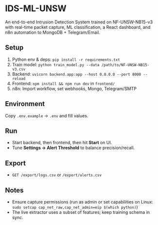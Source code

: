 # IDS-ML-UNSW

An end-to-end Intrusion Detection System trained on NF-UNSW-NB15-v3 with real-time packet capture, ML classification, a React dashboard, and n8n automation to MongoDB + Telegram/Email.

## Setup
1. Python env & deps: `pip install -r requirements.txt`
2. Train model: `python train_model.py --data /path/to/NF-UNSW-NB15-v3.csv`
3. Backend: `uvicorn backend.app:app --host 0.0.0.0 --port 8000 --reload`
4. Frontend: `npm install && npm run dev` in `frontend/`
5. n8n: Import workflow, set webhooks, Mongo, Telegram/SMTP

## Environment
Copy `.env.example` → `.env` and fill values.

## Run
- Start backend, then frontend, then hit **Start** on UI.
- Tune **Settings → Alert Threshold** to balance precision/recall.

## Export
- `GET /export/logs.csv` or `/export/alerts.csv`

## Notes
- Ensure capture permissions (run as admin or set capabilities on Linux: `sudo setcap cap_net_raw,cap_net_admin=eip $(which python)`)
- The live extractor uses a subset of features; keep training schema in sync.
